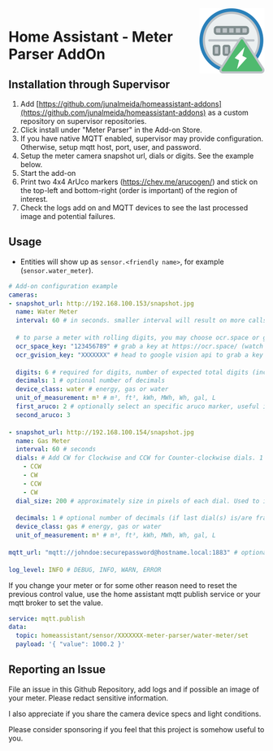 <img src="icon.png" align="right" width="128" />  

# Home Assistant - Meter Parser AddOn


## Installation through Supervisor

1. Add [https://github.com/junalmeida/homeassistant-addons](https://github.com/junalmeida/homeassistant-addons) as a custom
   repository on supervisor repositories.
2. Click install under "Meter Parser" in the Add-on Store.
3. If you have native MQTT enabled, supervisor may provide configuration. Otherwise, setup mqtt host, port, user, and password.
3. Setup the meter camera snapshot url, dials or digits. See the example below.
4. Start the add-on 
5. Print two 4x4 ArUco markers (https://chev.me/arucogen/) and stick on the top-left and bottom-right (order is important) of the region of interest. 
6. Check the logs add on and MQTT devices to see the last processed image and potential failures.


## Usage

* Entities will show up as `sensor.<friendly name>`, for example (`sensor.water_meter`).
```yaml
# Add-on configuration example
cameras:
- snapshot_url: http://192.168.100.153/snapshot.jpg
  name: Water Meter
  interval: 60 # in seconds. smaller interval will result on more calls to the ocr api for digit parse

  # to parse a meter with rolling digits, you may choose ocr.space or google vision OCR services. At least one service is required. 
  ocr_space_key: "123456789" # grab a key at https://ocr.space/ (watch for rate limits)
  ocr_gvision_key: "XXXXXXX" # head to google vision api to grab a key (watch for costs)

  digits: 6 # required for digits, number of expected total digits (including decimals)
  decimals: 1 # optional number of decimals
  device_class: water # energy, gas or water
  unit_of_measurement: m³ # m³, ft³, kWh, MWh, Wh, gal, L
  first_aruco: 2 # optionally select an specific aruco marker, useful if you have two counters on the same camera
  second_aruco: 3

- snapshot_url: http://192.168.100.154/snapshot.jpg
  name: Gas Meter
  interval: 60 # seconds
  dials: # Add CW for Clockwise and CCW for Counter-clockwise dials. 1 line per dial
    - CCW
    - CW
    - CCW
    - CW
  dial_size: 200 # approximately size in pixels of each dial. Used to ignore smaller or larger circles on the image.

  decimals: 1 # optional number of decimals (if last dial(s) is/are fraction, set this)
  device_class: gas # energy, gas or water
  unit_of_measurement: m³ # m³, ft³, kWh, MWh, Wh, gal, L

mqtt_url: "mqtt://johndoe:securepassword@hostname.local:1883" # optional when automatically handled by home assistant

log_level: INFO # DEBUG, INFO, WARN, ERROR
``` 

If you change your meter or for some other reason need to reset the previous control value, use the home assistant mqtt publish service or your mqtt broker to set the value.

```yaml
service: mqtt.publish
data:
  topic: homeassistant/sensor/XXXXXXX-meter-parser/water-meter/set
  payload: '{ "value": 1000.2 }'
```

## Reporting an Issue

File an issue in this Github Repository, add logs and if possible an image of your meter. Please redact sensitive information.

I also appreciate if you share the camera device specs and light conditions.

Please consider sponsoring if you feel that this project is somehow useful to you. 